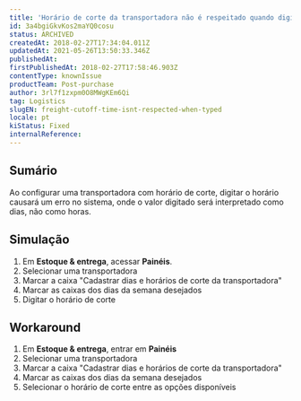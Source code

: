 ```yaml
---
title: 'Horário de corte da transportadora não é respeitado quando digitado'
id: 3a4bgiGkvKos2maYQ0cosu
status: ARCHIVED
createdAt: 2018-02-27T17:34:04.011Z
updatedAt: 2021-05-26T13:50:33.346Z
publishedAt: 
firstPublishedAt: 2018-02-27T17:58:46.903Z
contentType: knownIssue
productTeam: Post-purchase
author: 3rl7f1zxpm0O8MWgKEm6Qi
tag: Logistics
slugEN: freight-cutoff-time-isnt-respected-when-typed
locale: pt
kiStatus: Fixed
internalReference: 
---
```


## Sumário

Ao configurar uma transportadora com horário de corte, digitar o horário causará um erro no sistema, onde o valor digitado será interpretado como dias, não como horas.

## Simulação

1. Em __Estoque & entrega__, acessar __Painéis__.
2. Selecionar uma transportadora
3. Marcar a caixa "Cadastrar dias e horários de corte da transportadora"
4. Marcar as caixas dos dias da semana desejados
5. Digitar o horário de corte


## Workaround

1. Em __Estoque & entrega__, entrar em __Painéis__
2. Selecionar uma transportadora
3. Marcar a caixa "Cadastrar dias e horários de corte da transportadora"
4. Marcar as caixas dos dias da semana desejados
5. Selecionar o horário de corte entre as opções disponíveis

